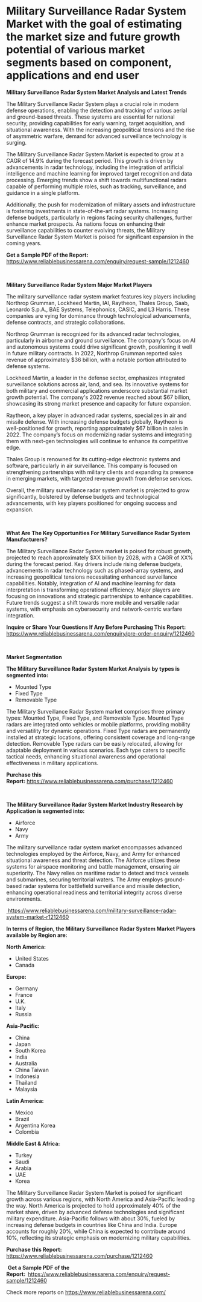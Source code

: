 <p><h1>Military Surveillance Radar System Market with the goal of estimating the market size and future growth potential of various market segments based on component, applications and end user</h1></p><p><strong>Military Surveillance Radar System Market Analysis and Latest Trends</strong></p>
<p><p>The Military Surveillance Radar System plays a crucial role in modern defense operations, enabling the detection and tracking of various aerial and ground-based threats. These systems are essential for national security, providing capabilities for early warning, target acquisition, and situational awareness. With the increasing geopolitical tensions and the rise of asymmetric warfare, demand for advanced surveillance technology is surging.</p><p>The Military Surveillance Radar System Market is expected to grow at a CAGR of 14.9% during the forecast period. This growth is driven by advancements in radar technology, including the integration of artificial intelligence and machine learning for improved target recognition and data processing. Emerging trends show a shift towards multifunctional radars capable of performing multiple roles, such as tracking, surveillance, and guidance in a single platform.</p><p>Additionally, the push for modernization of military assets and infrastructure is fostering investments in state-of-the-art radar systems. Increasing defense budgets, particularly in regions facing security challenges, further enhance market prospects. As nations focus on enhancing their surveillance capabilities to counter evolving threats, the Military Surveillance Radar System Market is poised for significant expansion in the coming years.</p></p>
<p><strong>Get a Sample PDF of the Report:&nbsp;</strong> <a href="https://www.reliablebusinessarena.com/enquiry/request-sample/1212460?utm_campaign=2137&utm_medium=2&utm_source=Github&utm_content=ia&utm_term=24032025&utm_id=military-surveillance-radar-system">https://www.reliablebusinessarena.com/enquiry/request-sample/1212460</a></p>
<p>&nbsp;</p>
<p><strong>Military Surveillance Radar System Major Market Players</strong></p>
<p><p>The military surveillance radar system market features key players including Northrop Grumman, Lockheed Martin, IAI, Raytheon, Thales Group, Saab, Leonardo S.p.A., BAE Systems, Telephonics, CASIC, and L3 Harris. These companies are vying for dominance through technological advancements, defense contracts, and strategic collaborations.</p><p>Northrop Grumman is recognized for its advanced radar technologies, particularly in airborne and ground surveillance. The company's focus on AI and autonomous systems could drive significant growth, positioning it well in future military contracts. In 2022, Northrop Grumman reported sales revenue of approximately $36 billion, with a notable portion attributed to defense systems.</p><p>Lockheed Martin, a leader in the defense sector, emphasizes integrated surveillance solutions across air, land, and sea. Its innovative systems for both military and commercial applications underscore substantial market growth potential. The company's 2022 revenue reached about $67 billion, showcasing its strong market presence and capacity for future expansion.</p><p>Raytheon, a key player in advanced radar systems, specializes in air and missile defense. With increasing defense budgets globally, Raytheon is well-positioned for growth, reporting approximately $67 billion in sales in 2022. The company’s focus on modernizing radar systems and integrating them with next-gen technologies will continue to enhance its competitive edge.</p><p>Thales Group is renowned for its cutting-edge electronic systems and software, particularly in air surveillance. This company is focused on strengthening partnerships with military clients and expanding its presence in emerging markets, with targeted revenue growth from defense services. </p><p>Overall, the military surveillance radar system market is projected to grow significantly, bolstered by defense budgets and technological advancements, with key players positioned for ongoing success and expansion.</p></p>
<p>&nbsp;</p>
<p><strong>What Are The Key Opportunities For Military Surveillance Radar System Manufacturers?</strong></p>
<p><p>The Military Surveillance Radar System market is poised for robust growth, projected to reach approximately $XX billion by 2028, with a CAGR of XX% during the forecast period. Key drivers include rising defense budgets, advancements in radar technology such as phased-array systems, and increasing geopolitical tensions necessitating enhanced surveillance capabilities. Notably, integration of AI and machine learning for data interpretation is transforming operational efficiency. Major players are focusing on innovations and strategic partnerships to enhance capabilities. Future trends suggest a shift towards more mobile and versatile radar systems, with emphasis on cybersecurity and network-centric warfare integration.</p></p>
<p><strong>Inquire or Share Your Questions If Any Before Purchasing This Report:</strong> <a href="https://www.reliablebusinessarena.com/enquiry/pre-order-enquiry/1212460?utm_campaign=2137&utm_medium=2&utm_source=Github&utm_content=ia&utm_term=24032025&utm_id=military-surveillance-radar-system">https://www.reliablebusinessarena.com/enquiry/pre-order-enquiry/1212460</a></p>
<p>&nbsp;</p>
<p><strong>Market Segmentation</strong></p>
<p><strong>The Military Surveillance Radar System Market Analysis by types is segmented into:</strong></p>
<p><ul><li>Mounted Type</li><li>Fixed Type</li><li>Removable Type</li></ul></p>
<p><p>The Military Surveillance Radar System market comprises three primary types: Mounted Type, Fixed Type, and Removable Type. Mounted Type radars are integrated onto vehicles or mobile platforms, providing mobility and versatility for dynamic operations. Fixed Type radars are permanently installed at strategic locations, offering consistent coverage and long-range detection. Removable Type radars can be easily relocated, allowing for adaptable deployment in various scenarios. Each type caters to specific tactical needs, enhancing situational awareness and operational effectiveness in military applications.</p></p>
<p><strong>Purchase this Report:&nbsp;</strong><a href="https://www.reliablebusinessarena.com/purchase/1212460?utm_campaign=2137&utm_medium=2&utm_source=Github&utm_content=ia&utm_term=24032025&utm_id=military-surveillance-radar-system">https://www.reliablebusinessarena.com/purchase/1212460</a></p>
<p>&nbsp;</p>
<p><strong>The Military Surveillance Radar System Market Industry Research by Application is segmented into:</strong></p>
<p><ul><li>Airforce</li><li>Navy</li><li>Army</li></ul></p>
<p><p>The military surveillance radar system market encompasses advanced technologies employed by the Airforce, Navy, and Army for enhanced situational awareness and threat detection. The Airforce utilizes these systems for airspace monitoring and battle management, ensuring air superiority. The Navy relies on maritime radar to detect and track vessels and submarines, securing territorial waters. The Army employs ground-based radar systems for battlefield surveillance and missile detection, enhancing operational readiness and territorial integrity across diverse environments.</p></p>
<p><a href="https://www.reliablebusinessarena.com/military-surveillance-radar-system-market-r1212460?utm_campaign=2137&utm_medium=2&utm_source=Github&utm_content=ia&utm_term=24032025&utm_id=military-surveillance-radar-system">&nbsp;https://www.reliablebusinessarena.com/military-surveillance-radar-system-market-r1212460</a></p>
<p><strong>In terms of Region, the Military Surveillance Radar System Market Players available by Region are:</strong></p>
<p>
    <p> <strong> North America: </strong>
        <ul>
            <li>United States</li>
            <li>Canada</li>
        </ul>
        </p> 
    <p> <strong> Europe: </strong>
        <ul>
            <li>Germany</li>
            <li>France</li>
            <li>U.K.</li>
            <li>Italy</li>
            <li>Russia</li>
        </ul>
        </p> 
    <p> <strong> Asia-Pacific: </strong>
        <ul>
            <li>China</li>
            <li>Japan</li>
            <li>South Korea</li>
            <li>India</li>
            <li>Australia</li>
            <li>China Taiwan</li>
            <li>Indonesia</li>
            <li>Thailand</li>
            <li>Malaysia</li>
        </ul>
        </p> 
    <p> <strong> Latin America: </strong>
        <ul>
            <li>Mexico</li>
            <li>Brazil</li>
            <li>Argentina Korea</li>
            <li>Colombia</li>
        </ul>
        </p> 
    <p> <strong> Middle East & Africa: </strong>
        <ul>
            <li>Turkey</li>
            <li>Saudi</li>
            <li>Arabia</li>
            <li>UAE</li>
            <li>Korea</li>
        </ul>
    </p>
    </p>
<p><p>The Military Surveillance Radar System Market is poised for significant growth across various regions, with North America and Asia-Pacific leading the way. North America is projected to hold approximately 40% of the market share, driven by advanced defense technologies and significant military expenditure. Asia-Pacific follows with about 30%, fueled by increasing defense budgets in countries like China and India. Europe accounts for roughly 20%, while China is expected to contribute around 10%, reflecting its strategic emphasis on modernizing military capabilities.</p></p>
<p><strong>Purchase this Report: </strong><a href="https://www.reliablebusinessarena.com/purchase/1212460?utm_campaign=2137&utm_medium=2&utm_source=Github&utm_content=ia&utm_term=24032025&utm_id=military-surveillance-radar-system">https://www.reliablebusinessarena.com/purchase/1212460</a></p>
<p>&nbsp;<strong>Get a Sample PDF of the Report:&nbsp;&nbsp;</strong><a href="https://www.reliablebusinessarena.com/enquiry/request-sample/1212460?utm_campaign=2137&utm_medium=2&utm_source=Github&utm_content=ia&utm_term=24032025&utm_id=military-surveillance-radar-system">https://www.reliablebusinessarena.com/enquiry/request-sample/1212460</a></p>
<p><strong></strong></p>
<p>Check more reports on <a href="https://www.reliablebusinessarena.com/?utm_campaign=2137&utm_medium=2&utm_source=Github&utm_content=ia&utm_term=24032025&utm_id=military-surveillance-radar-system">https://www.reliablebusinessarena.com/</a></p>